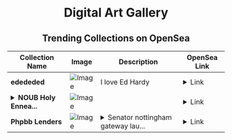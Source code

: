 <div align="center">

# Digital Art Gallery

## Trending Collections on OpenSea

| Collection Name                       | Image                                                                                     | Description                       | OpenSea Link                                                                                          |
|---------------------------------------|-------------------------------------------------------------------------------------------|-----------------------------------|--------------------------------------------------------------------------------------------------------|
| **edededed** | ![Image](https://i.seadn.io/s/raw/files/ddebcccc22e0aea32997081a7ad53724.png?w=500&auto=format?w=200&auto=format) | I love Ed Hardy  | <details><summary>Link</summary>[edededed](https://opensea.io/collection/edededed)</details> |
| **<details><summary>NOUB Holy Ennea...</summary>NOUB Holy Ennead</details>** | ![Image](https://i.seadn.io/s/raw/files/1e1b8212f1c4007f77eb96e26f1f0f5e.jpg?w=500&auto=format?w=200&auto=format) |  | <details><summary>Link</summary>[NOUB Holy Ennead](https://opensea.io/collection/noub-holy-ennead)</details> |
| **Phpbb Lenders** | ![Image](https://i.seadn.io/s/raw/files/9eac2d6be0659ddb0afdd7fc18501112.jpg?w=500&auto=format?w=200&auto=format) | <details><summary>Senator nottingham gateway lau...</summary>Senator nottingham gateway laura world acquisitions saw filling</details> | <details><summary>Link</summary>[Phpbb Lenders](https://opensea.io/collection/phpbb-lenders)</details> |

</div>